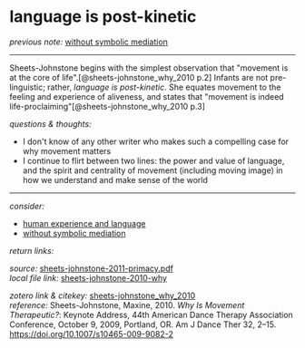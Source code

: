 # language is post-kinetic

_previous note:_  [without symbolic mediation](x-devonthink-item://D81D9C8A-0E09-4C07-B479-4BFFE0B8001F)

---

Sheets-Johnstone begins with the simplest observation that "movement is at the core of life".[@sheets-johnstone_why_2010 p.2] Infants are not pre-linguistic; rather, _language is post-kinetic_. She equates movement to the feeling and experience of aliveness, and states that "movement is indeed life-proclaiming"[@sheets-johnstone_why_2010 p.3]

_questions & thoughts:_

- I don't know of any other writer who makes such a compelling case for why movement matters
- I continue to flirt between two lines: the power and value of language, and the spirit and centrality of movement (including moving image) in how we understand and make sense of the world


--- 

_consider:_ 

- [human experience and language](x-devonthink-item://9982574D-C959-4769-A55C-E88899D01D59)  
- [without symbolic mediation](x-devonthink-item://D81D9C8A-0E09-4C07-B479-4BFFE0B8001F)


_return links:_ 

_source:_ [sheets-johnstone-2011-primacy.pdf](hook://file/kqBcwbL8j?p=RHJvcGJveC9iaWJsaW9ncmFwaHkgcGRmcw==&n=sheets-johnstone-2011-primacy.pdf)       
_local file link:_ [sheets-johnstone-2010-why](hook://file/glYJxQl9g?p=RHJvcGJveC9iaWJsaW9ncmFwaHkgcGRmcw==&n=sheets-johnstone-2010-why.pdf)

_zotero link & citekey:_ [sheets-johnstone_why_2010](zotero://select/items/1_8XWNPYVZ)  
_reference:_ Sheets-Johnstone, Maxine, 2010. _Why Is Movement Therapeutic?_: Keynote Address, 44th American Dance Therapy Association Conference, October 9, 2009, Portland, OR. Am J Dance Ther 32, 2–15. <https://doi.org/10.1007/s10465-009-9082-2>


